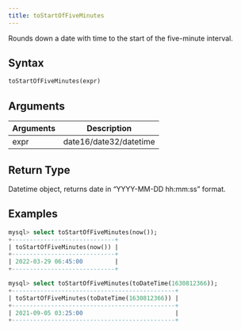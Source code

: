```yaml
---
title: toStartOfFiveMinutes
---
```


Rounds down a date with time to the start of the five-minute interval.
## Syntax

```sql
toStartOfFiveMinutes(expr)
```

## Arguments

| Arguments   | Description |
| ----------- | ----------- |
| expr | date16/date32/datetime |

## Return Type
Datetime object, returns date in “YYYY-MM-DD hh:mm:ss” format.

## Examples

```sql
mysql> select toStartOfFiveMinutes(now());
+-----------------------------+
| toStartOfFiveMinutes(now()) |
+-----------------------------+
| 2022-03-29 06:45:00         |
+-----------------------------+

mysql> select toStartOfFiveMinutes(toDateTime(1630812366));
+----------------------------------------------+
| toStartOfFiveMinutes(toDateTime(1630812366)) |
+----------------------------------------------+
| 2021-09-05 03:25:00                          |
+----------------------------------------------+
```
